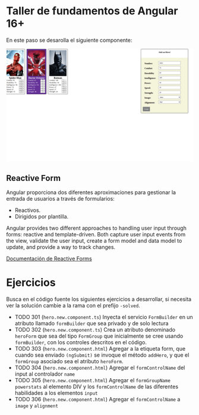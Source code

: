 # Taller de fundamentos de Angular 16+

En este paso se desarolla el siguiente componente:

![Reactive Form](/docs/03.01-form-new-solved.gif)

## Reactive Form

Angular proporciona dos diferentes aproximaciones para gestionar la entrada de usuarios a través de formularios:

- Reactivos.
- Dirigidos por plantilla.

Angular provides two different approaches to handling user input through forms: reactive and template-driven.
Both capture user input events from the view, validate the user input, create a form model and data model to update, and provide a way to track changes.

[Documentación de Reactive Forms](https://angular.io/guide/reactive-forms)

# Ejercicios

Busca en el código fuente los siguientes ejercicios a desarrollar, si necesita ver la solución cambie a la rama con el prefijo `-solved`.

- TODO 301 (`hero.new.component.ts`) Inyecta el servicio `FormBuilder` en un atributo llamado `formBuilder` que sea privado y de solo lectura
- TODO 302 (`hero.new.component.ts`) Crea un atributo denominado `heroForm` que sea del tipo `FormGroup` que inicialmente se cree usando `formBuilder`, con los controles descritos en el código.
- TODO 303 (`hero.new.component.html`) Agregar a la etiqueta form, que cuando sea enviado `(ngSubmit)` se invoque el método `addHero`, y que el `formGroup` asociado sea el atributo `heroForm`.
- TODO 304 (`hero.new.component.html`) Agregar el `formControlName` del input al controlador `name`
- TODO 305 (`hero.new.component.html`) Agregar el `formGroupName` `powerstats` al elemento DIV y los `formControlName` de las diferentes habilidades a los elementos `input`
- TODO 306 (`hero.new.component.html`) Agregar el `formControlName` a `image` y `alignment`
